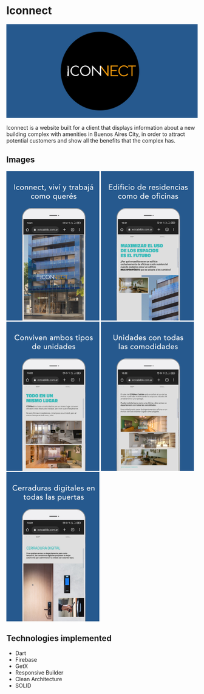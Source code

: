 # Iconnect
<img src="https://github.com/quitodev/Iconnect/blob/main/assets/Grafico.png?raw=true" width="740">

Iconnect is a website built for a client that displays information about a new building complex with amenities in Buenos Aires City, in order to attract potential customers and show all the benefits that the complex has.

## Images
<img src="https://github.com/quitodev/Iconnect/blob/main/assets/1.jpg?raw=true" width="245"> <img src="https://github.com/quitodev/Iconnect/blob/main/assets/2.jpg?raw=true" width="245"> <img src="https://github.com/quitodev/Iconnect/blob/main/assets/3.jpg?raw=true" width="245"> <img src="https://github.com/quitodev/Iconnect/blob/main/assets/4.jpg?raw=true" width="245"> <img src="https://github.com/quitodev/Iconnect/blob/main/assets/5.jpg?raw=true" width="245">

## Technologies implemented
- Dart
- Firebase
- GetX
- Responsive Builder
- Clean Architecture
- SOLID